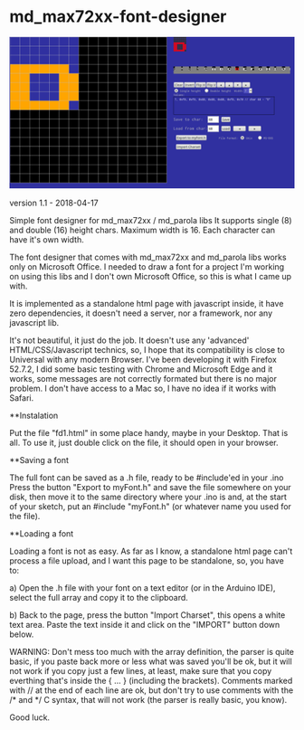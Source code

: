 # md_max72xx-font-designer

![screenshot](./pics/fd-scr.png)

version 1.1 - 2018-04-17

Simple font designer for md_max72xx / md_parola libs
It supports single (8) and double (16) height chars. Maximum width is 16. Each character can have it's own width.

The font designer that comes with md_max72xx and md_parola libs works only on Microsoft Office.
I needed to draw a font for a project I'm working on using this libs and I don't own Microsoft Office, so this is what I came up with.

It is implemented as a standalone html page with javascript inside, it have zero dependencies, it doesn't need a server, nor a framework, nor any javascript lib.

It's not beautiful, it just do the job. It doesn't use any 'advanced' HTML/CSS/Javascript technics, so, I hope that its compatibility is close to Universal with any modern Browser. I've been developing it with Firefox 52.7.2, I did some basic testing with Chrome and Microsoft Edge and it works, some messages are not correctly formated but there is no major problem.
I don't have access to a Mac so, I have no idea if it works with Safari.

**Instalation

Put the file "fd1.html" in some place handy, maybe in your Desktop. That is all. To use it, just double click on the file, it should open in your browser.

**Saving a font

The full font can be saved as a .h file, ready to be #include'ed in your .ino
Press the button "Export to myFont.h" and save the file somewhere on your disk, then move it to the same directory where your .ino is and, at the start of your sketch, put an #include "myFont.h" (or whatever name you used for the file).

**Loading a font

Loading a font is not as easy. As far as I know, a standalone html page can't process a file upload, and I want this page to be standalone, so, you have to:

a) Open the .h file with your font on a text editor (or in the Arduino IDE), select the full array and copy it to the clipboard.

b) Back to the page, press the button "Import Charset", this opens a white text area. Paste the text inside it and click on the "IMPORT" button down below. 

WARNING: Don't mess too much with the array definition, the parser is quite basic, if you paste back more or less what was saved you'll be ok, but it will not work if you copy just a few lines, at least, make sure that you copy everthing that's inside the { ... } (including the brackets). Comments marked with // at the end of each line are ok, but don't try to use comments with the /\* and \*/ C syntax, that will not work (the parser is really basic, you know).

Good luck.
